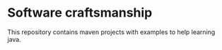 # Software craftsmanship

This repository contains maven projects with examples to help learning java.


